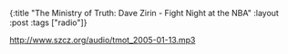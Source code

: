 {:title "The Ministry of Truth: Dave Zirin - Fight Night at the NBA"
:layout :post
:tags  ["radio"]}

<http://www.szcz.org/audio/tmot_2005-01-13.mp3>


